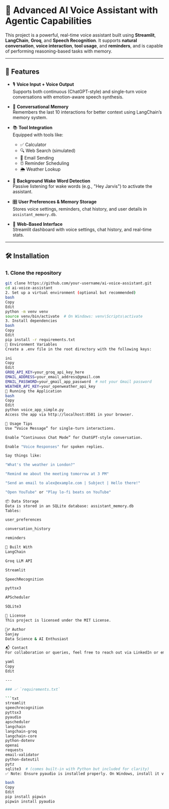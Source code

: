 # 🤖 Advanced AI Voice Assistant with Agentic Capabilities

This project is a powerful, real-time voice assistant built using **Streamlit**, **LangChain**, **Groq**, and **Speech Recognition**. It supports **natural conversation**, **voice interaction**, **tool usage**, and **reminders**, and is capable of performing reasoning-based tasks with memory.

---

## 🚀 Features

- 🎙️ **Voice Input + Voice Output**  
  Supports both continuous (ChatGPT-style) and single-turn voice conversations with emotion-aware speech synthesis.

- 🧠 **Conversational Memory**  
  Remembers the last 10 interactions for better context using LangChain’s memory system.

- 📚 **Tool Integration**  
  Equipped with tools like:
  - ✅ Calculator
  - 🔍 Web Search (simulated)
  - 📧 Email Sending
  - ⏰ Reminder Scheduling
  - 🌦️ Weather Lookup

- 🔔 **Background Wake Word Detection**  
  Passive listening for wake words (e.g., "Hey Jarvis") to activate the assistant.

- 🎛️ **User Preferences & Memory Storage**  
  Stores voice settings, reminders, chat history, and user details in `assistant_memory.db`.

- 📡 **Web-Based Interface**  
  Streamlit dashboard with voice settings, chat history, and real-time stats.

---

## 🛠 Installation

### 1. Clone the repository

```bash
git clone https://github.com/your-username/ai-voice-assistant.git
cd ai-voice-assistant
2. Set up a virtual environment (optional but recommended)
bash
Copy
Edit
python -m venv venv
source venv/bin/activate  # On Windows: venv\Scripts\activate
3. Install dependencies
bash
Copy
Edit
pip install -r requirements.txt
📁 Environment Variables
Create a .env file in the root directory with the following keys:

ini
Copy
Edit
GROQ_API_KEY=your_groq_api_key_here
EMAIL_ADDRESS=your_email_address@gmail.com
EMAIL_PASSWORD=your_gmail_app_password  # not your Gmail password
WEATHER_API_KEY=your_openweather_api_key
🧪 Running the Application
bash
Copy
Edit
python voice_app_simple.py
Access the app via http://localhost:8501 in your browser.

🎤 Usage Tips
Use “Voice Message” for single-turn interactions.

Enable “Continuous Chat Mode” for ChatGPT-style conversation.

Enable "Voice Responses" for spoken replies.

Say things like:

"What's the weather in London?"

"Remind me about the meeting tomorrow at 3 PM"

"Send an email to alex@example.com | Subject | Hello there!"

"Open YouTube" or "Play lo-fi beats on YouTube"

📦 Data Storage
Data is stored in an SQLite database: assistant_memory.db
Tables:

user_preferences

conversation_history

reminders

🧠 Built With
LangChain

Groq LLM API

Streamlit

SpeechRecognition

pyttsx3

APScheduler

SQLite3

📄 License
This project is licensed under the MIT License.

🙋‍♂️ Author
Sanjay
Data Science & AI Enthusiast

📬 Contact
For collaboration or queries, feel free to reach out via LinkedIn or email!

yaml
Copy
Edit

---

### ✅ `requirements.txt`

```txt
streamlit
speechrecognition
pyttsx3
pyaudio
apscheduler
langchain
langchain-groq
langchain-core
python-dotenv
openai
requests
email-validator
python-dateutil
pytz
sqlite3  # (comes built-in with Python but included for clarity)
✅ Note: Ensure pyaudio is installed properly. On Windows, install it via:

bash
Copy
Edit
pip install pipwin
pipwin install pyaudio

